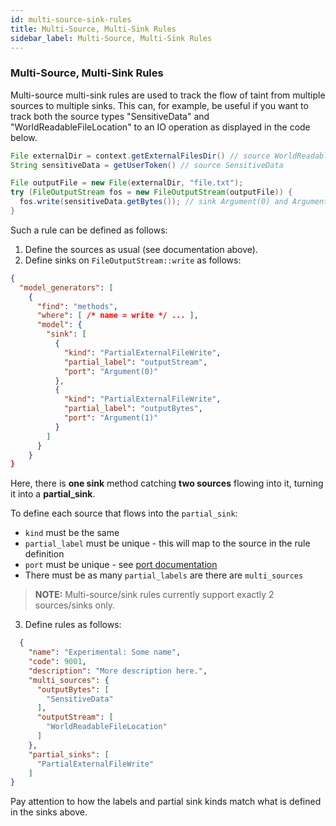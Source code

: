 ```yaml
---
id: multi-source-sink-rules
title: Multi-Source, Multi-Sink Rules
sidebar_label: Multi-Source, Multi-Sink Rules
---
```

### Multi-Source, Multi-Sink Rules

Multi-source multi-sink rules are used to track the flow of taint from multiple sources to multiple sinks. This can, for example, be useful if you want to track both the source types "SensitiveData" and "WorldReadableFileLocation" to an IO operation as displayed in the code below.

```java
File externalDir = context.getExternalFilesDir() // source WorldReadableFileLocation
String sensitiveData = getUserToken() // source SensitiveData

File outputFile = new File(externalDir, "file.txt");
try (FileOutputStream fos = new FileOutputStream(outputFile)) {
  fos.write(sensitiveData.getBytes()); // sink Argument(0) and Argument(1)
}
```

Such a rule can be defined as follows:

1. Define the sources as usual (see documentation above).
2. Define sinks on `FileOutputStream::write` as follows:

```json
{
  "model_generators": [
    {
      "find": "methods",
      "where": [ /* name = write */ ... ],
      "model": {
        "sink": [
          {
            "kind": "PartialExternalFileWrite",
            "partial_label": "outputStream",
            "port": "Argument(0)"
          },
          {
            "kind": "PartialExternalFileWrite",
            "partial_label": "outputBytes",
            "port": "Argument(1)"
          }
        ]
      }
    }
}
```

Here, there is **one sink** method catching **two sources** flowing into it, turning it into a **partial_sink**.

To define each source that flows into the `partial_sink`:

- `kind` must be the same
- `partial_label` must be unique - this will map to the source in the rule definition
- `port` must be unique - see [port documentation](../models/#access-path-format)
- There must be as many `partial_labels` are there are `multi_sources`

>**NOTE:** Multi-source/sink rules currently support exactly 2 sources/sinks only.

3. Define rules as follows:

```json
  {
    "name": "Experimental: Some name",
    "code": 9001,
    "description": "More description here.",
    "multi_sources": {
      "outputBytes": [
        "SensitiveData"
      ],
      "outputStream": [
        "WorldReadableFileLocation"
      ]
    },
    "partial_sinks": [
      "PartialExternalFileWrite"
    ]
}
```

Pay attention to how the labels and partial sink kinds match what is defined in the sinks above.
